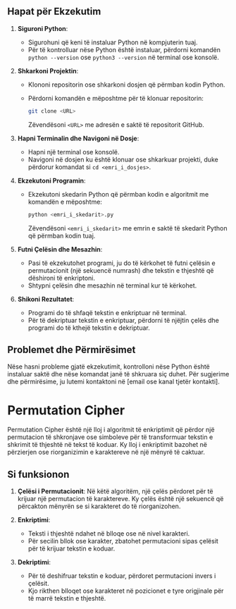 ## Hapat për Ekzekutim

1. **Siguroni Python**:
   - Sigurohuni që keni të instaluar Python në kompjuterin tuaj.
   - Për të kontrolluar nëse Python është instaluar, përdorni komandën `python --version` ose `python3 --version` në terminal ose konsolë.

2. **Shkarkoni Projektin**:
   - Klononi repositorin ose shkarkoni dosjen që përmban kodin Python.
   - Përdorni komandën e mëposhtme për të klonuar repositorin:

     ```bash
     git clone <URL>
     ```

     Zëvendësoni `<URL>` me adresën e saktë të repositorit GitHub.

3. **Hapni Terminalin dhe Navigoni në Dosje**:
   - Hapni një terminal ose konsolë.
   - Navigoni në dosjen ku është klonuar ose shkarkuar projekti, duke përdorur komandat si `cd <emri_i_dosjes>`.

4. **Ekzekutoni Programin**:
   - Ekzekutoni skedarin Python që përmban kodin e algoritmit me komandën e mëposhtme:

     ```bash
     python <emri_i_skedarit>.py
     ```

     Zëvendësoni `<emri_i_skedarit>` me emrin e saktë të skedarit Python që përmban kodin tuaj.

5. **Futni Çelësin dhe Mesazhin**:
   - Pasi të ekzekutohet programi, ju do të kërkohet të futni çelësin e permutacionit (një sekuencë numrash) dhe tekstin e thjeshtë që dëshironi të enkriptoni.
   - Shtypni çelësin dhe mesazhin në terminal kur të kërkohet.

6. **Shikoni Rezultatet**:
   - Programi do të shfaqë tekstin e enkriptuar në terminal.
   - Për të dekriptuar tekstin e enkriptuar, përdorni të njëjtin çelës dhe programi do të kthejë tekstin e dekriptuar.

## Problemet dhe Përmirësimet

Nëse hasni probleme gjatë ekzekutimit, kontrolloni nëse Python është instaluar saktë dhe nëse komandat janë të shkruara siç duhet. Për sugjerime dhe përmirësime, ju lutemi kontaktoni në [email ose kanal tjetër kontakti].


# Permutation Cipher

Permutation Cipher është një lloj i algoritmit të enkriptimit që përdor një permutacion të shkronjave ose simboleve për të transformuar tekstin e shkrimit të thjeshtë në tekst të koduar. Ky lloj i enkriptimit bazohet në përzierjen ose riorganizimin e karaktereve në një mënyrë të caktuar.

## Si funksionon

1. **Çelësi i Permutacionit**: Në këtë algoritëm, një çelës përdoret për të krijuar një permutacion të karaktereve. Ky çelës është një sekuencë që përcakton mënyrën se si karakteret do të riorganizohen.

2. **Enkriptimi**:
   - Teksti i thjeshtë ndahet në blloqe ose në nivel karakteri.
   - Për secilin bllok ose karakter, zbatohet permutacioni sipas çelësit për të krijuar tekstin e koduar.

3. **Dekriptimi**:
   - Për të deshifruar tekstin e koduar, përdoret permutacioni invers i çelësit.
   - Kjo rikthen blloqet ose karakteret në pozicionet e tyre origjinale për të marrë tekstin e thjeshtë.

